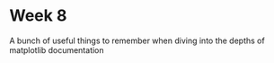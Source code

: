 Week 8
======


A bunch of useful things to remember when diving into the depths of
matplotlib documentation

